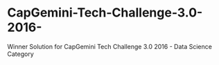 # CapGemini-Tech-Challenge-3.0-2016-
Winner Solution for CapGemini Tech Challenge 3.0 2016 - Data Science Category
